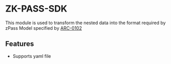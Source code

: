 # ZK-PASS-SDK

This module is used to transform the nested data into the format required by zPass Model specified by [ARC-0102]('https://github.com/ProvableHQ/ARCs/discussions/84')

## Features

- Supports yaml file
